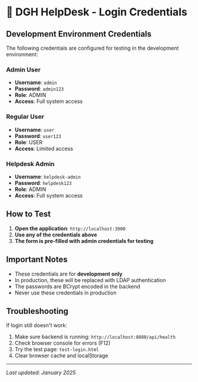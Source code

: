 # 🔐 DGH HelpDesk - Login Credentials

## **Development Environment Credentials**

The following credentials are configured for testing in the development environment:

### **Admin User**
- **Username**: `admin`
- **Password**: `admin123`
- **Role**: ADMIN
- **Access**: Full system access

### **Regular User**
- **Username**: `user`
- **Password**: `user123`
- **Role**: USER
- **Access**: Limited access

### **Helpdesk Admin**
- **Username**: `helpdesk-admin`
- **Password**: `helpdesk123`
- **Role**: ADMIN
- **Access**: Full system access

## **How to Test**

1. **Open the application**: `http://localhost:3000`
2. **Use any of the credentials above**
3. **The form is pre-filled with admin credentials for testing**

## **Important Notes**

- These credentials are for **development only**
- In production, these will be replaced with LDAP authentication
- The passwords are BCrypt encoded in the backend
- Never use these credentials in production

## **Troubleshooting**

If login still doesn't work:
1. Make sure backend is running: `http://localhost:8080/api/health`
2. Check browser console for errors (F12)
3. Try the test page: `test-login.html`
4. Clear browser cache and localStorage

---

*Last updated: January 2025* 